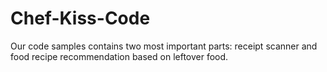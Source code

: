 # Chef-Kiss-Code
Our code samples contains two most important parts: receipt scanner and food recipe recommendation based on leftover food.
